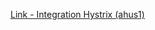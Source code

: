 [Link - Integration Hystrix (ahus1)](https://github.com/ahus1/hystrix-examples/tree/master/tools/zabbix)
